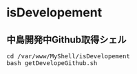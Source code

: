# isDevelopement

## 中島開発中Github取得シェル

<pre>
cd /var/www/MyShell/isDevelopement
bash getDevelopeGithub.sh
</pre>
